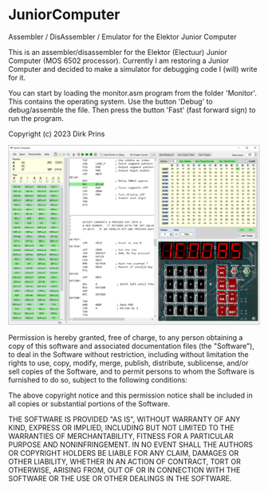 # JuniorComputer
Assembler / DisAssembler / Emulator for the Elektor Junior Computer

This is an assembler/disassembler for the Elektor (Electuur) Junior Computer (MOS 6502 processor).
Currently I am restoring a Junior Computer and decided to make a simulator for debugging code I (will) write for it.

You can start by loading the monitor.asm program from the folder 'Monitor'.
This contains the operating system.
Use the button 'Debug' to debug/assemble the file.
Then press the button 'Fast' (fast forward sign) to run the program.

Copyright (c) 2023 Dirk Prins

![Screenshot](ScreenShot.png)

Permission is hereby granted, free of charge, to any person obtaining a copy of this software and associated documentation files (the "Software"), to deal in the Software without restriction, including without limitation the rights to use, copy, modify, merge, publish, distribute, sublicense, and/or sell copies of the Software, and to permit persons to whom the Software is furnished to do so, subject to the following conditions:

The above copyright notice and this permission notice shall be included in all copies or substantial portions of the Software.

THE SOFTWARE IS PROVIDED "AS IS", WITHOUT WARRANTY OF ANY KIND, EXPRESS OR IMPLIED, INCLUDING BUT NOT LIMITED TO THE WARRANTIES OF MERCHANTABILITY, FITNESS FOR A PARTICULAR PURPOSE AND NONINFRINGEMENT. IN NO EVENT SHALL THE AUTHORS OR COPYRIGHT HOLDERS BE LIABLE FOR ANY CLAIM, DAMAGES OR OTHER LIABILITY, WHETHER IN AN ACTION OF CONTRACT, TORT OR OTHERWISE, ARISING FROM, OUT OF OR IN CONNECTION WITH THE SOFTWARE OR THE USE OR OTHER DEALINGS IN THE SOFTWARE.
